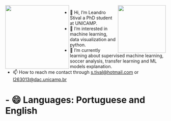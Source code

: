<img align="right" height="150" src="https://media.giphy.com/media/j6MwR2b2DEQz2TS5bV/giphy.gif"/>
<img align="left" height="200" src="https://media.giphy.com/media/ao9DUiTKH60XS/giphy.gif"/>


- 👋 Hi, I’m Leandro Stival a PhD student at UNICAMP.
- 👀 I’m interested in machine learning, data visualization and python.
- 🌱 I’m currently learning about supervised machine learning, soccer analysis, transfer learning and ML models explanation.
- 📫 How to reach me contact through  s.tival@hotmail.com or l263013@dac.unicamp.br
# - 😄 Languages: Portuguese and English

<!--
**lstival/lstival** is a ✨ _special_ ✨ repository because its `README.md` (this file) appears on your GitHub profile.

Here are some ideas to get you started:
### Hi there 👋

-->
